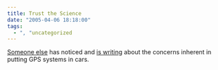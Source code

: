 ```yaml
---
title: Trust the Science
date: "2005-04-06 18:18:00"
tags:
  - ", "uncategorized
---
```

<p> <a href="http://arstechnica.com">Someone else</a> has noticed and
<a href="http://arstechnica.com/news.ars/post/20050406-4782.html">is
writing</a> about the concerns inherent in putting GPS systems
in cars.</p>

